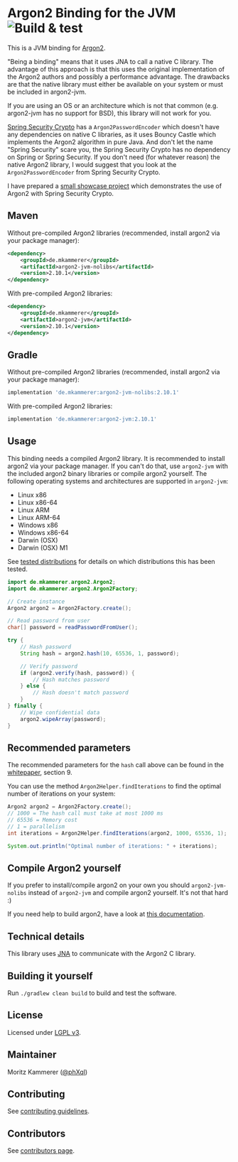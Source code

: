 # Argon2 Binding for the JVM ![Build & test](https://github.com/phxql/argon2-jvm/workflows/Build%20&%20test/badge.svg)

This is a JVM binding for [Argon2](https://github.com/P-H-C/phc-winner-argon2).

"Being a binding" means that it uses JNA to call a native C library. The advantage of this approach is that this uses the original implementation of the Argon2 authors and possibly a performance advantage. The drawbacks are that the native library must either be available on your system or must be included in argon2-jvm.

If you are using an OS or an architecture which is not that common (e.g. argon2-jvm has no support for BSD), this library will not work for you.

[Spring Security Crypto](https://github.com/spring-projects/spring-security/tree/master/crypto) has a `Argon2PasswordEncoder`
which doesn't have any dependencies on native C libraries, as it uses Bouncy Castle which implements the Argon2 algorithm in pure Java. And don't let the name "Spring Security" scare you, the Spring Security Crypto has no dependency on Spring or Spring Security. If you don't need (for whatever reason) the native Argon2 library, I would suggest that you look at the `Argon2PasswordEncoder` from Spring Security Crypto.

I have prepared a [small showcase project](https://github.com/phxql/argon2-playground) which demonstrates the use of Argon2 with Spring Security Crypto.

## Maven

Without pre-compiled Argon2 libraries (recommended, install argon2 via your package manager):

```xml
<dependency>
    <groupId>de.mkammerer</groupId>
    <artifactId>argon2-jvm-nolibs</artifactId>
    <version>2.10.1</version>
</dependency>
```

With pre-compiled Argon2 libraries:

```xml
<dependency>
    <groupId>de.mkammerer</groupId>
    <artifactId>argon2-jvm</artifactId>
    <version>2.10.1</version>
</dependency>
```

## Gradle

Without pre-compiled Argon2 libraries (recommended, install argon2 via your package manager):

```groovy
implementation 'de.mkammerer:argon2-jvm-nolibs:2.10.1'
```

With pre-compiled Argon2 libraries:

```groovy
implementation 'de.mkammerer:argon2-jvm:2.10.1'
```

## Usage

This binding needs a compiled Argon2 library. It is recommended to install argon2 via your package manager. If you can't do that, use `argon2-jvm` with the included argon2 binary libraries or compile argon2 yourself. The following operating systems and architectures are supported in `argon2-jvm`:

* Linux x86
* Linux x86-64
* Linux ARM
* Linux ARM-64
* Windows x86
* Windows x86-64
* Darwin (OSX)
* Darwin (OSX) M1

See [tested distributions](compatibility-tests/README.md) for details on which distributions this has been tested.

```java
import de.mkammerer.argon2.Argon2;
import de.mkammerer.argon2.Argon2Factory;

// Create instance
Argon2 argon2 = Argon2Factory.create();

// Read password from user
char[] password = readPasswordFromUser();

try {
    // Hash password
    String hash = argon2.hash(10, 65536, 1, password);

    // Verify password
    if (argon2.verify(hash, password)) {
        // Hash matches password
    } else {
        // Hash doesn't match password
    }
} finally {
    // Wipe confidential data
    argon2.wipeArray(password);
}
```

## Recommended parameters

The recommended parameters for the `hash` call above can be found in the [whitepaper](https://github.com/P-H-C/phc-winner-argon2/blob/master/argon2-specs.pdf), section 9.

You can use the method `Argon2Helper.findIterations` to find the optimal number of iterations on your system:

```java
Argon2 argon2 = Argon2Factory.create();
// 1000 = The hash call must take at most 1000 ms
// 65536 = Memory cost
// 1 = parallelism
int iterations = Argon2Helper.findIterations(argon2, 1000, 65536, 1);

System.out.println("Optimal number of iterations: " + iterations);
```

## Compile Argon2 yourself

If you prefer to install/compile argon2 on your own you should `argon2-jvm-nolibs` instead of `argon2-jvm` and compile argon2 yourself. It's not that hard :)

If you need help to build argon2, have a look at [this documentation](docs/compile-argon2.md).

## Technical details

This library uses [JNA](https://github.com/java-native-access/jna) to communicate with the Argon2 C library.

## Building it yourself

Run `./gradlew clean build` to build and test the software.

## License

Licensed under [LGPL v3](https://www.gnu.org/licenses/lgpl.html).

## Maintainer

Moritz Kammerer ([@phXql](https://github.com/phxql))

## Contributing

See [contributing guidelines](CONTRIBUTING.md).

## Contributors

See [contributors page](https://github.com/phxql/argon2-jvm/graphs/contributors).
